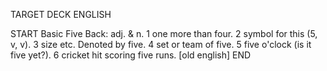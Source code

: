 TARGET DECK
ENGLISH

START
Basic
Five
Back: adj. & n. 1 one more than four. 2 symbol for this (5, v, v). 3 size etc. Denoted by five. 4 set or team of five. 5 five o'clock (is it five yet?). 6 cricket hit scoring five runs. [old english]
END
